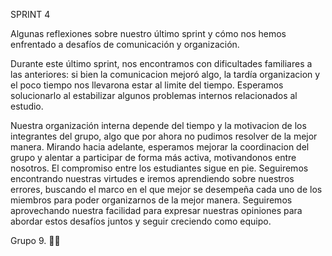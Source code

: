 SPRINT 4

Algunas reflexiones sobre nuestro último sprint y cómo nos hemos enfrentado a desafíos de comunicación y organización.

Durante este último sprint, nos encontramos con dificultades familiares a las anteriores: si bien la comunicacion mejoró algo, la tardía organizacion y el poco tiempo nos llevarona  estar al limite del tiempo. Esperamos solucionarlo al estabilizar algunos problemas internos relacionados al estudio.

Nuestra organización interna depende del tiempo y la motivacion de los integrantes del grupo, algo que por ahora no pudimos resolver de la mejor manera.
Mirando hacia adelante, esperamos mejorar la coordinacion del grupo y alentar a participar de forma más activa, motivandonos entre nosotros. El compromiso entre los estudiantes sigue en pie. Seguiremos encontrando nuestras virtudes e iremos aprendiendo sobre nuestros errores, buscando el marco en el que mejor se desempeña cada uno de los miembros para poder organizarnos de la mejor manera. Seguiremos aprovechando nuestra facilidad para expresar nuestras opiniones para abordar estos desafíos juntos y seguir creciendo como equipo.

Grupo 9.
🚀🌟
